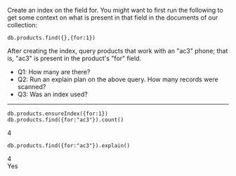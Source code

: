 Create an index on the field for. You might want to first run the following to get some context on what is present in that field in the documents of our collection:

	db.products.find({},{for:1})

After creating the index, query products that work with an "ac3" phone; that is, "ac3" is present in the product's "for" field.

* Q1: How many are there?
* Q2: Run an explain plan on the above query. How many records were scanned?
* Q3: Was an index used?

----

```
db.products.ensureIndex({for:1})
db.products.find({for:"ac3"}).count()
```
4
```
db.products.find({for:"ac3"}).explain()
```
4  
Yes
